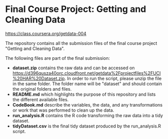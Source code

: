 # Final Course Project: Getting and Cleaning Data

https://class.coursera.org/getdata-004

The repository contains all the submission files of the final course project "Getting and Cleaning Data".

The following files are part of the final submission:
* <b>dataset.zip</b> contains the raw data and can be accessed on  https://d396qusza40orc.cloudfront.net/getdata%2Fprojectfiles%2FUCI%20HAR%20Dataset.zip. In order to run the script, please unzip the file in the same folder. The folder name will be "dataset" and should contain the original folders and files. 
* <b>README.md</b> which highlights the purpose of this repository and lists the different available files.
* <b>CodeBook.md</b> describe the variables, the data, and any transformations or work that was performed to clean up the data.
* <b>run_analysis.R</b> contains the R code transforming the raw data into a tidy dataset.
* <b>tidyDataset.csv</b> is the final tidy dataset produced by the run_analysis.R script.

